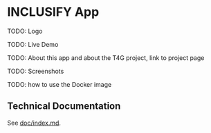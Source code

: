 # INCLUSIFY App

TODO: Logo

TODO: Live Demo

TODO: About this app and about the T4G project, link to project page

TODO: Screenshots

TODO: how to use the Docker image

## Technical Documentation

See [doc/index.md](./doc/index.md).
